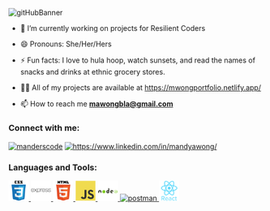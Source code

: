![gitHubBanner](https://user-images.githubusercontent.com/102008028/169946008-ff9a47f9-4f1d-416e-afb0-19bd5b3abdd6.jpg)
<!-- <h1 align="center">Hi 👋, I'm Mandy Wong!</h1> -->
- 🔭 I’m currently working on projects for Resilient Coders
- 😄 Pronouns: She/Her/Hers
- ⚡ Fun facts: I love to hula hoop, watch sunsets, and read the names of snacks and drinks at ethnic grocery stores.

- 👨‍💻 All of my projects are available at https://mwongportfolio.netlify.app/

- 📫 How to reach me **mawongbla@gmail.com**

<h3 align="left">Connect with me:</h3>
<p align="left">
<a href="https://twitter.com/manderscode" target="blank"><img align="center" src="https://raw.githubusercontent.com/rahuldkjain/github-profile-readme-generator/master/src/images/icons/Social/twitter.svg" alt="manderscode" height="30" width="40" /></a>
<a href="https://www.linkedin.com/in/mandyawong/" target="blank"><img align="center" src="https://raw.githubusercontent.com/rahuldkjain/github-profile-readme-generator/master/src/images/icons/Social/linked-in-alt.svg" alt="https://www.linkedin.com/in/mandyawong/" height="30" width="40" /></a>
</p>

<h3 align="left">Languages and Tools:</h3>
<p align="left"> <a href="https://www.w3schools.com/css/" target="_blank" rel="noreferrer"> <img src="https://raw.githubusercontent.com/devicons/devicon/master/icons/css3/css3-original-wordmark.svg" alt="css3" width="40" height="40"/> </a> <a href="https://expressjs.com" target="_blank" rel="noreferrer"> <img src="https://raw.githubusercontent.com/devicons/devicon/master/icons/express/express-original-wordmark.svg" alt="express" width="40" height="40"/> </a> <a href="https://www.w3.org/html/" target="_blank" rel="noreferrer"> <img src="https://raw.githubusercontent.com/devicons/devicon/master/icons/html5/html5-original-wordmark.svg" alt="html5" width="40" height="40"/> </a> <a href="https://developer.mozilla.org/en-US/docs/Web/JavaScript" target="_blank" rel="noreferrer"> <img src="https://raw.githubusercontent.com/devicons/devicon/master/icons/javascript/javascript-original.svg" alt="javascript" width="40" height="40"/> </a> <a href="https://nodejs.org" target="_blank" rel="noreferrer"> <img src="https://raw.githubusercontent.com/devicons/devicon/master/icons/nodejs/nodejs-original-wordmark.svg" alt="nodejs" width="40" height="40"/> </a> <a href="https://postman.com" target="_blank" rel="noreferrer"> <img src="https://www.vectorlogo.zone/logos/getpostman/getpostman-icon.svg" alt="postman" width="40" height="40"/> </a> <a href="https://reactjs.org/" target="_blank" rel="noreferrer"> <img src="https://raw.githubusercontent.com/devicons/devicon/master/icons/react/react-original-wordmark.svg" alt="react" width="40" height="40"/> </a> </p>

<!-- <p><img align="center" src="https://github-readme-streak-stats.herokuapp.com/?user=manderscode&" alt="manderscode" /></p> -->

<!-- 
**manderscode/manderscode** is a ✨ _special_ ✨ repository because its `README.md` (this file) appears on your GitHub profile. -->
